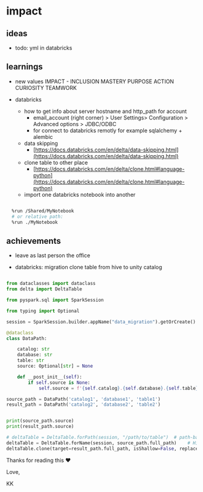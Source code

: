 # impact


## ideas
* todo: yml in databricks


## learnings
* new values IMPACT - INCLUSION MASTERY PURPOSE ACTION CURIOSITY TEAMWORK

* databricks
  * how to get info about server hostname and http_path for account
    * email_account (right corner) > User Settings> Configuration > Advanced options > JDBC/ODBC
    * for connect to databricks remotly for example sqlalchemy + alembic
  * data skipping
    * [https://docs.databricks.com/en/delta/data-skipping.html](https://docs.databricks.com/en/delta/data-skipping.html)
  * clone table to other place
    * [https://docs.databricks.com/en/delta/clone.html#language-python](https://docs.databricks.com/en/delta/clone.html#language-python)
  * import one databricks notebook into another
        
```bash

  %run /Shared/MyNotebook
  # or relative path:
  %run ./MyNotebook

```
## achievements
* leave as last person the office 

* databricks: migration clone table from hive to unity catalog
 
```python

from dataclasses import dataclass
from delta import DeltaTable

from pyspark.sql import SparkSession

from typing import Optional

session = SparkSession.builder.appName("data_migration").getOrCreate()

@dataclass
class DataPath:

    catalog: str
    database: str
    table: str
    source: Optional[str] = None

    def __post_init__(self):
        if self.source is None:
            self.source = f'{self.catalog}.{self.database}.{self.table}'

source_path = DataPath('catalog1', 'database1', 'table1')
result_path = DataPath('catalog2', 'database2', 'table2')


print(source_path.source)
print(result_path.source)

# deltaTable = DeltaTable.forPath(session, "/path/to/table")  # path-based tables, or
deltaTable = DeltaTable.forName(session, source_path.full_path)    # Hive metastore-based tables
deltaTable.clone(target=result_path.full_path, isShallow=False, replace=False)

```


Thanks for reading this ❤️

Love,

KK

